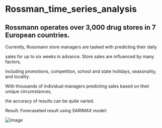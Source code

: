 # Rossman_time_series_analysis

## Rossmann operates over 3,000 drug stores in 7 European countries. 
Currently, Rossmann store managers are tasked with predicting their daily 

sales for up to six weeks in advance. Store sales are influenced by many factors,

including promotions, competition, school and state holidays, seasonality, and locality.

With thousands of individual managers predicting sales based on their unique circumstances,

the accuracy of results can be quite varied.

Result:
Forecaseted result using SARIMAX model:

![image](https://user-images.githubusercontent.com/66092829/114094100-c2fc3600-9870-11eb-90fd-d691b214b16e.png)


